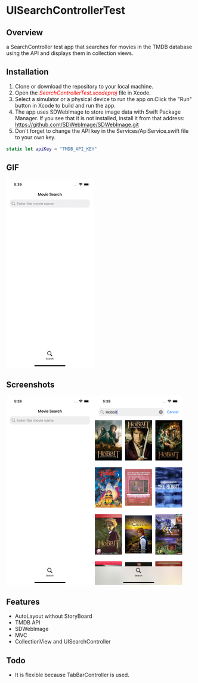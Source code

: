 # UISearchControllerTest

## Overview

a SearchController test app that searches for movies in the TMDB database using the API and displays them in collection views.

## Installation

1. Clone or download the repository to your local machine.
2. Open the <span style="color:red ">*SearchControllerTest.xcodeproj*</span> file in Xcode.
3. Select a simulator or a physical device to run the app on.Click the "Run" button in Xcode to build and run the app.
4. The app uses SDWebImage to store image data with Swift Package Manager. If you see that it is not installed, install it from that address: https://github.com/SDWebImage/SDWebImage.git
5. Don't forget to change the API key in the Services/ApiService.swift file to your own key.

```swift
static let apiKey = "TMDB_API_KEY"
```

## GIF

<div>
<img style: "inline-block; float: left" src="assets/searchbar.gif" width="234" height="506" />
</div>


## Screenshots

<div>
<img style: "inline-block; float: left" src="assets/searchbar1.png" width="234" height="506" />
<img style: "inline-block; float: left" src="assets/searchbar2.png" width="234" height="506" />
</div>

## Features

- AutoLayout without StoryBoard
- TMDB API
- SDWebImage
- MVC 
- CollectionView and UISearchController


## Todo

- It is flexible because TabBarController is used.




